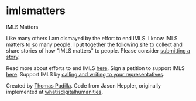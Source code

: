 # imlsmatters
IMLS Matters

Like many others I am dismayed by the effort to end IMLS. I know IMLS matters to so many people. I put together the [following site](https://imls-matters.github.io/imlsmatters/) to collect and share stories of how "IMLS matters" to people. Please consider [submitting a story](https://imls-matters.github.io/imlsmatters/
). 

Read more about efforts to end IMLS [here](https://www.npr.org/2025/03/31/nx-s1-5334415/doge-institute-of-museum-and-library-services). Sign a petition to support IMLS [here](https://www.everylibrary.org/statement_imls_staff_administrative_leave). Support IMLS by [calling and writing to your representatives](https://www.congress.gov/members/find-your-member).

Created by [Thomas Padilla](https://www.thomaspadilla.org/). Code from Jason Heppler, originally implemented at [whatisdigitalhumanities](https://whatisdigitalhumanities.com/).
